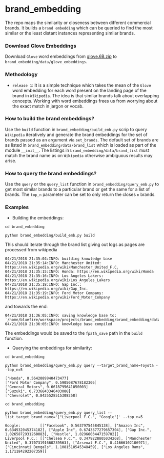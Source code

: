 # brand_embedding

The repo maps the similarity or closeness between different commercial brands. It builds a `brand embedding` which can 
be queried to find the most similar or the least distant instances representing similar brands.

### Download Glove Embeddings ###
Download `Glove` word embeddings from [glove.6B.zip](http://nlp.stanford.edu/data/glove.6B.zip) to 
`brand_embedding/data/glove_embeddings`.


### Methodology ###

* `release 1`: It is a simple technique which takes the mean of the `Glove` word embedding for each word present on the 
landing page of the brand in `Wikipedia`. The idea is that similar brands talk about overlapping concepts. Working
with word embeddings frees us from worrying about the exact match in jargon or vocab.

### How to build the brand embeddings? ### 

Use the `build` function in `brand_embedding/build_emb.py` scrip to query `Wikipedia` iteratively and generate the 
brand embeddings for the set of brands passed as an argument via `set_brands`. 
The default set of brands are as listed in `brand_embedding/data/brand_list` which is loaded as part of the module 
`__init__`. The listings in `brand_embedding/data/brand_list` must match the brand name as on `Wikipedia` otherwise 
ambiguous results may arise.

### How to query the brand embeddings? ### 

Use the `query` or the `query_list` function in `brand_embedding/query_emb.py` to get most similar brands to a 
particular brand or get the same for a list of brands. The `top_n` parameter can be set to only return the closes `n` 
brands.


### Examples ### 
* Building the embeddings: 
```
cd brand_embedding

python brand_embedding/build_emb.py build
```
This should iterate through the brand list giving out logs as pages are processed from wikipedia
```
04/21/2018 21:35:04:INFO: building knowledge base
04/21/2018 21:35:14:INFO: Manchester United: https://en.wikipedia.org/wiki/Manchester_United_F.C.
04/21/2018 21:35:15:INFO: Honda: https://en.wikipedia.org/wiki/Honda
04/21/2018 21:35:16:INFO: Los Angeles Lakers: https://en.wikipedia.org/wiki/Los_Angeles_Lakers
04/21/2018 21:35:18:INFO: Gap Inc.: https://en.wikipedia.org/wiki/Gap_Inc.
04/21/2018 21:35:19:INFO: Ford Motor Company: https://en.wikipedia.org/wiki/Ford_Motor_Company
```
and towards the end:

```
04/21/2018 21:36:05:INFO: saving knowledge base to: `/home/bluefire/workspace/projects/brand_embedding/brand_embedding/data/brand_emb.json`
04/21/2018 21:36:05:INFO: knowledge base compiled
```

The embeddings would be saved to the `fpath_save` path in the `build` function.

* Querying the embeddings for similarity:
```
cd brand_embedding

python brand_embedding/query_emb.py query --target_brand_name=Toyota --top_n=5

["Honda", 0.5642089940473477]
["Ford Motor Company", 0.5905087678182305]
["General Motors", 0.6618795641050003]
["Suzuki", 0.7336843346403088]
["Chevrolet", 0.8425528515308258]
```

```
cd brand_embedding

python brand_embedding/query_emb.py query_list --list_target_brand_name='["Liverpool F.C.", "Google"]' --top_n=5

Google:         [["Facebook", 0.563797545845138], ["Amazon Inc", 0.634932045374182], ["Apple Inc", 0.6743377279657304], ["Gap Inc.", 1.0265872931260083], ["Nestle", 1.0296603447159702]]
Liverpool F.C.: [["Chelsea F.C.", 0.3479228805034268], ["Manchester United", 0.37073191660239563], ["Arsenal F.C.", 0.41666102106971], ["Cincinnati Bengals", 1.1081518545348459], ["Los Angeles Rams", 1.171184292207359]]
```